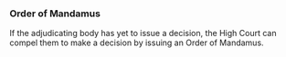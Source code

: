 ###  Order of Mandamus

If the adjudicating body has yet to issue a decision, the High Court can
compel them to make a decision by issuing an Order of Mandamus.
